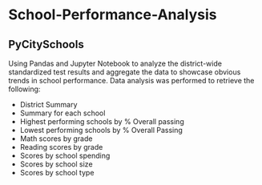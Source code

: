 # School-Performance-Analysis
## PyCitySchools

Using Pandas and Jupyter Notebook to analyze the district-wide standardized test results and aggregate the data to showcase obvious trends in school performance. Data analysis was performed to retrieve the following:

- District Summary
- Summary for each school
- Highest performing schools by % Overall passing
- Lowest performing schools by % Overall Passing
- Math scores by grade
- Reading scores by grade
- Scores by school spending
- Scores by school size
- Scores by school type
